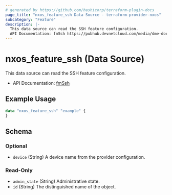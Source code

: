 ```yaml
---
# generated by https://github.com/hashicorp/terraform-plugin-docs
page_title: "nxos_feature_ssh Data Source - terraform-provider-nxos"
subcategory: "Feature"
description: |-
  This data source can read the SSH feature configuration.
  API Documentation: fmSsh https://pubhub.devnetcloud.com/media/dme-docs-10-2-2/docs/Feature%20Management/fm:Ssh/
---
```


# nxos_feature_ssh (Data Source)

This data source can read the SSH feature configuration.

- API Documentation: [fmSsh](https://pubhub.devnetcloud.com/media/dme-docs-10-2-2/docs/Feature%20Management/fm:Ssh/)

## Example Usage

```terraform
data "nxos_feature_ssh" "example" {
}
```

<!-- schema generated by tfplugindocs -->
## Schema

### Optional

- `device` (String) A device name from the provider configuration.

### Read-Only

- `admin_state` (String) Administrative state.
- `id` (String) The distinguished name of the object.
